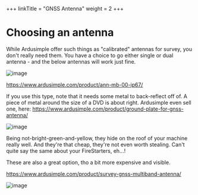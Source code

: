 +++
linkTitle = "GNSS Antenna"
weight = 2
+++

# Choosing an antenna

While Ardusimple offer such things as "calibrated" antennas for survey, you don't really need them. You have a choice to go either single or dual antenna - and the below antennas will work just fine.

![image](../../img/antenna-u-blox.png)

https://www.ardusimple.com/product/ann-mb-00-ip67/

If you use this type, note that it needs some metal to back-reflect off of. A piece of metal around the size of a DVD is about right. Ardusimple even sell one, here: https://www.ardusimple.com/product/ground-plate-for-gnss-antenna/

![image](../../img/antenna-ground-plate.png)

Being not-bright-green-and-yellow, they hide on the roof of your machine really well. And they're that cheap, they're not even worth stealing. Can't quite say the same about your FireStarters, eh...!

These are also a great option, tho a bit more expensive and visible.

https://www.ardusimple.com/product/survey-gnss-multiband-antenna/

![image](../../img/antenna-multiband.png)
